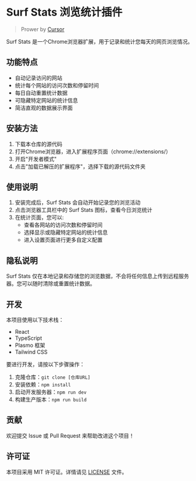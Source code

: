 # Surf Stats 浏览统计插件
> Prower by [Cursor](https://www.cursor.com/)

Surf Stats 是一个Chrome浏览器扩展，用于记录和统计您每天的网页浏览情况。

## 功能特点

- 自动记录访问的网站
- 统计每个网站的访问次数和停留时间
- 每日自动重置统计数据
- 可隐藏特定网站的统计信息
- 简洁直观的数据展示界面

## 安装方法

1. 下载本仓库的源代码
2. 打开Chrome浏览器，进入扩展程序页面（chrome://extensions/）
3. 开启"开发者模式"
4. 点击"加载已解压的扩展程序"，选择下载的源代码文件夹

## 使用说明

1. 安装完成后，Surf Stats 会自动开始记录您的浏览活动
2. 点击浏览器工具栏中的 Surf Stats 图标，查看今日浏览统计
3. 在统计页面，您可以:
   - 查看各网站的访问次数和停留时间
   - 选择显示或隐藏特定网站的统计信息
   - 进入设置页面进行更多自定义配置

## 隐私说明

Surf Stats 仅在本地记录和存储您的浏览数据，不会将任何信息上传到远程服务器。您可以随时清除或重置统计数据。

## 开发

本项目使用以下技术栈：

- React
- TypeScript
- Plasmo 框架
- Tailwind CSS

要进行开发，请按以下步骤操作：

1. 克隆仓库：`git clone [仓库URL]`
2. 安装依赖：`npm install`
3. 启动开发服务器：`npm run dev`
4. 构建生产版本：`npm run build`

## 贡献

欢迎提交 Issue 或 Pull Request 来帮助改进这个项目！

## 许可证

本项目采用 MIT 许可证。详情请见 [LICENSE](LICENSE) 文件。
